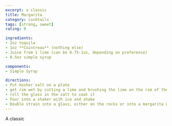 ```yaml
---
excerpt: a classic
title: Margarita
category: cocktails
tags: [strong, sweet]
rating: 9

ingredients:
- 2oz tequila
- 1oz **Cointreau** (nothing else)
- Juice from 1 lime (can be 0.75-1oz, depending on preference)
- 0.5oz simple syrup

components:
- Simple Syrup

directions:
- Put kosher salt on a plate
- get rim wet by cutting a lime and brushing the lime on the rim of the glass
- roll the glass in the salt to coat it
- Pour into a shaker with ice and shake
- Double strain into a glass, either on the rocks or into a margarita glass, depending on what you're feeling.
---
```


A classic